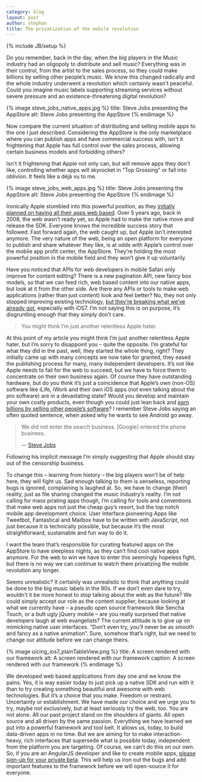 ```yaml
---
category: blog
layout: post
author: stephan
title: The privatization of the mobile revolution
---
```

{% include JB/setup %}

Do you remember, back in the day, when the big players in the Music industry had an oligopoly to distribute and sell music? Everything was in their control, from the artist to the sales process, so they could make billions by selling other people’s music. We know this changed radically and the whole industry underwent a revolution which certainly wasn't peaceful. Could you imagine music labels supporting streaming services without severe pressure and an existence-threatening digital revolution?

{% image steve_jobs_native_apps.jpg %}
  title: Steve Jobs presenting the AppStore
  alt: Steve Jobs presenting the AppStore
{% endimage %}

Now compare the current situation of distributing and selling mobile apps to the one I just described. Considering the AppStore is the only marketplace where you can publish apps and have commercial success with, isn't it frightening that Apple has full control over the sales process, allowing certain business models and forbidding others?

Isn't it frightening that Apple not only can, but will remove apps they don't like, controlling whether apps will skyrocket in "Top Grossing" or fall into oblivion. It feels like a déjà vu to me.

{% image steve_jobs_web_apps.jpg %}
  title: Steve Jobs presenting the AppStore
  alt: Steve Jobs presenting the AppStore
{% endimage %}

Ironically Apple stumbled into this powerful position, as they <a href="http://www.apple.com/pr/library/2007/06/11iPhone-to-Support-Third-Party-Web-2-0-Applications.html" title="Apple Press Release">initially planned on having all their apps web based</a>. Over 5 years ago, back in 2008, the web wasn’t ready yet, <!-- more --><span id="more"></span>so Apple had to make the native move and release the SDK. Everyone knows the incredible success story that followed. Fast forward again, the web caught up, but Apple isn’t interested anymore. The very nature of the web, being an open platform for everyone to publish and share whatever they like, is at odds with Apple’s control over the mobile app profit center, the AppStore. They’re holding the most powerful position in the mobile field and they won’t give it up voluntarily.

Have you noticed that APIs for web developers in mobile Safari only improve for content editing? There is a new pagination API, new fancy box models, so that we can feed rich, web based content into our native apps, but look at it from the other side. Are there any APIs or tools to make web applications (rather than just content) look and feel better? No, they not only stopped improving existing technology, <a href="http://www.mobilexweb.com/blog/safari-ios7-html5-problems-apis-review" title="Problems with iOS7">but they’re breaking what we’ve already got</a>, especially with iOS7. I’m not saying this is on purpose, it’s disgruntling enough that they simply don’t care.

<blockquote><p>You might think I’m just another relentless Apple hater.</p></blockquote>
At this point of my article you might think I’m just another relentless Apple hater, but I’m sorry to disappoint you – quite the opposite. I’m grateful for what they did in the past, well, they started the whole thing, right? They initially came up with many concepts we now take for granted, they eased the publishing process for many, many independent developers. It’s not like Apple needs to fail for the web to succeed, but we have to force them to concentrate on their own business again. Of course they have outstanding hardware, but do you think it’s just a coincidence that Apple’s own (non-OS) software like iLife, iWork and their own iOS apps (not even talking about the pro software) are in a devastating state? Would you develop and maintain your own costly products, even though you could just lean back and <a href='http://seekingalpha.com/article/1470121-apple-app-store-now-makes-over-1-billion-in-profits-per-year' title="AppStore makes billions">earn billions by selling other people’s software</a>? I remember Steve Jobs saying an often quoted sentence, when asked why he wants to see Android go away. <blockquote><p>We did not enter the search business. [Google] entered the phone business.<p>&mdash; <a href="http://www.google.com/url?q=http%3A%2F%2Fwww.wired.com%2Fbusiness%2F2010%2F01%2Fgoogles-dont-be-evil-mantra-is-bullshit-adobe-is-lazy-apples-steve-jobs%2F&sa=D&sntz=1&usg=AFQjCNEeMsNfIKEcUWncn89LW5Nvld-PtA" alt="Don't be evil is bullshit">Steve Jobs</a></blockquote> Following his implicit message I’m simply suggesting that Apple should stay out of the censorship business.

To change this – learning from history – the big players won’t be of help here, they will fight us. Sad enough talking to them is senseless, reporting bugs is ignored, complaining is laughed at. So, we have to change (their) reality, just as file sharing changed the music industry’s reality. I’m not calling for mass pirating apps though, I’m calling for tools and conventions that make web apps not just the cheap guy’s resort, but the top notch mobile app development choice. User Interface pioneering Apps like Tweetbot, Fantastical and Mailbox have to be written with JavaScript, not just because it is technically possible, but because it’s the most straightforward, sustainable and fun way to do it.

I want the team that’s responsible for curating featured apps on the AppStore to have sleepless nights, as they can’t find cool native apps anymore. For the web to win we have to enter this seemingly hopeless fight, but there is no way we can continue to watch them privatizing the mobile revolution any longer.

Seems unrealistic? It certainly was unrealistic to think that anything could be done to the big music labels in the 90s. If we don’t even dare to try, wouldn’t it be more honest to stop talking about the web as the future? We could simply accept our role as the content supplier, because looking at what we currently have – a pseudo open source framework like Sencha Touch, or a butt ugly jQuery mobile – are you really surprised that native developers laugh at web evangelists? The current attitude is to give up on mimicking native user interfaces. “Don’t even try, you’ll never be as smooth and fancy as a native animation”. Sure, somehow that’s right, but we need to change our attitude before we can change theirs.

{% image uicing_ios7_plainTableView.png %}
  title: A screen rendered with our framework
  alt: A screen rendered with our framework
  caption: A screen rendered with our framework
{% endimage %}

We developed web based applications from day one and we know the pains. Yes, it is way easier today to just pick up a native SDK and run with it than to try creating something beautiful and awesome with web technologies. But it’s a choice that you make. Freedom or restraint. Uncertainty or establishment. We have made our choice and we urge you to try, maybe not exclusively, but at least seriously try the web, too. You are not alone. All our past project stand on the shoulders of giants. All open source and all driven by the same passion. Everything we have learned we put into a powerful framework and tool belt. It allows us, today, to build data-driven apps in no time. But we are aiming for to make interaction-heavy, rich interfaces that supersede what is possible today, independent from the platform you are targeting. Of course, we can’t do this on our own. So, if you are an AngularJS developer and like to create mobile apps, <a href="https://docs.google.com/forms/d/1vuIh31AmcbNRxrBSL_KHhFaI46QJmSe38nnWKbtbibo/viewform" title="BradyPodion private beta">please sign-up for your private beta</a>. This will help us iron out the bugs and add important features to the framework before we will open-source it for everyone.












